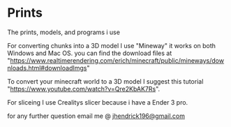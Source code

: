 # Prints
The prints, models, and programs i use

For converting chunks into a 3D model I use "Mineway"
it works on both Windows and Mac OS.
you can find the download files at "https://www.realtimerendering.com/erich/minecraft/public/mineways/downloads.html#downloadImgs"

To convert your minecraft world to a 3D model I suggest this tutorial "https://www.youtube.com/watch?v=Qre2KbAK7Rs".  

For sliceing I use Crealitys slicer because i have a Ender 3 pro.

for any further question email me @ jhendrick196@gmail.com
